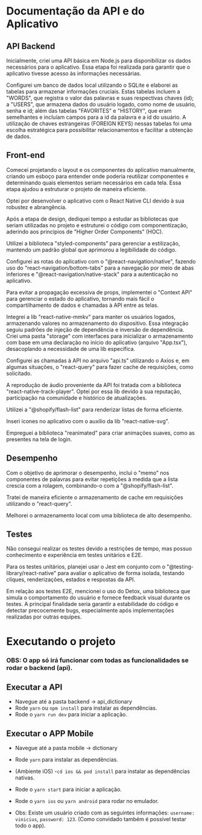 # Documentação da API e do Aplicativo

## API Backend

Inicialmente, criei uma API básica em Node.js para disponibilizar os dados necessários para o aplicativo. Essa etapa foi realizada para garantir que o aplicativo tivesse acesso às informações necessárias.

Configurei um banco de dados local utilizando o SQLite e elaborei as tabelas para armazenar informações cruciais. Estas tabelas incluem a "WORDS", que registra o valor das palavras e suas respectivas chaves (id); a "USERS", que armazena dados do usuário logado, como nome de usuário, senha e id; além das tabelas "FAVORITES" e "HISTORY", que eram semelhantes e incluíam campos para a id da palavra e a id do usuário. A utilização de chaves estrangeiras (FOREIGN KEYS) nessas tabelas foi uma escolha estratégica para possibilitar relacionamentos e facilitar a obtenção de dados.

## Front-end

Comecei projetando o layout e os componentes do aplicativo manualmente, criando um esboço para entender onde poderia reutilizar componentes e determinando quais elementos seriam necessários em cada tela. Essa etapa ajudou a estruturar o projeto de maneira eficiente.

Optei por desenvolver o aplicativo com o React Native CLI devido à sua robustez e abrangência.

Após a etapa de design, dediquei tempo a estudar as bibliotecas que seriam utilizadas no projeto e estruturei o código com componentização, aderindo aos princípios de "Higher Order Components" (HOC).

Utilizei a biblioteca "styled-components" para gerenciar a estilização, mantendo um padrão global que aprimorou a legibilidade do código.

Configurei as rotas do aplicativo com o "@react-navigation/native", fazendo uso do "react-navigation/bottom-tabs" para a navegação por meio de abas inferiores e "@react-navigation/native-stack" para a autenticação no aplicativo.

Para evitar a propagação excessiva de props, implementei o "Context API" para gerenciar o estado do aplicativo, tornando mais fácil o compartilhamento de dados e chamadas à API entre as telas.

Integrei a lib "react-native-mmkv" para manter os usuários logados, armazenando valores no armazenamento do dispositivo. Essa integração seguiu padrões de injeção de dependência e inversão de dependência. Criei uma pasta "storage" com interfaces para inicializar o armazenamento com base em uma declaração no início do aplicativo (arquivo "App.tsx"), desacoplando a necessidade de uma lib específica.

Configurei as chamadas à API no arquivo "api.ts" utilizando o Axios e, em algumas situações, o "react-query" para fazer cache de requisições, como solicitado.

A reprodução de áudio proveniente da API foi tratada com a biblioteca "react-native-track-player". Optei por essa lib devido à sua reputação, participação na comunidade e histórico de atualizações.

Utilizei a "@shopify/flash-list" para renderizar listas de forma eficiente.

Inseri ícones no aplicativo com o auxílio da lib "react-native-svg".

Empreguei a biblioteca "reanimated" para criar animações suaves, como as presentes na tela de login.

## Desempenho

Com o objetivo de aprimorar o desempenho, incluí o "memo" nos componentes de palavras para evitar repetições à medida que a lista crescia com a rolagem, combinando-o com a "@shopify/flash-list".

Tratei de maneira eficiente o armazenamento de cache em requisições utilizando o "react-query".

Melhorei o armazenamento local com uma biblioteca de alto desempenho.

## Testes

Não consegui realizar os testes devido a restrições de tempo, mas possuo conhecimento e experiência em testes unitários e E2E.

Para os testes unitários, planejei usar o Jest em conjunto com o "@testing-library/react-native" para avaliar o aplicativo de forma isolada, testando cliques, renderizações, estados e respostas da API.

Em relação aos testes E2E, mencionei o uso do Detox, uma biblioteca que simula o comportamento do usuário e fornece feedback visual durante os testes. A principal finalidade seria garantir a estabilidade do código e detectar precocemente bugs, especialmente após implementações realizadas por outras equipes.

# Executando o projeto

### OBS: O app só irá funcionar com todas as funcionalidades se rodar o backend (api).

## Executar a API

- Navegue até a pasta backend -> api_dictionary
- Rode `yarn` ou `npm install` para instalar as dependências.
- Rode o `yarn run dev` para iniciar a aplicação.

## Executar o APP Mobile

- Navegue até a pasta mobile -> dictionary

- Rode `yarn` para instalar as dependências.
- (Ambiente iOS) -`cd ios && pod install` para instalar as dependências nativas.
- Rode o `yarn start` para iniciar a aplicação.
- Rode o `yarn ios` ou `yarn android` para rodar no emulador.
- Obs: Existe um usuário criado com as seguintes informações: `username: vinicius`, `password: 123`. (Como convidado também é possível testar todo o app).
